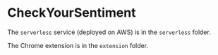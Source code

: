 # CheckYourSentiment

The `serverless` service (deployed on AWS) is in the `serverless` folder.

The Chrome extension is in the `extension` folder.
